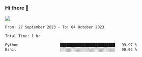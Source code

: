 ### Hi there 👋️

![](https://komarev.com/ghpvc/?username=Loner1024)

<!--START_SECTION:waka-->

```txt
From: 27 September 2023 - To: 04 October 2023

Total Time: 1 hr

Python                   █████████████████████████   99.97 %
Ezhil                    ░░░░░░░░░░░░░░░░░░░░░░░░░   00.03 %
```

<!--END_SECTION:waka-->



